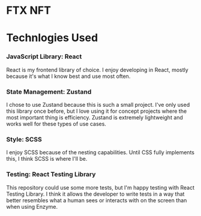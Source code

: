 # FTX NFT

# Technlogies Used

### JavaScript Library: React

React is my frontend library of choice. I enjoy developing in React, mostly because it's what I know best and use most often.

### State Management: Zustand

I chose to use Zustand because this is such a small project. I've only used this library once before, but I love using it for concept projects where the most important thing is efficiency. Zustand is extremely lightweight and works well for these types of use cases.

### Style: SCSS

I enjoy SCSS because of the nesting capabilities. Until CSS fully implements this, I think SCSS is where I'll be.

### Testing: React Testing Library

This repository could use some more tests, but I'm happy testing with React Testing Library. I think it allows the developer to write tests in a way that better resembles what a human sees or interacts with on the screen than when using Enzyme.
